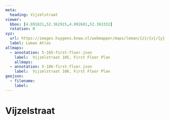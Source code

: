 ```yaml
---
meta:
  heading: Vijzelstraat
viewer:
  bbox: [4.891831,52.362915,4.892601,52.363332]
  rotation: 0
xyz: 
  url: https://images.huygens.knaw.nl/webmapper/maps/loman/{z}/{x}/{y}.jpeg
  label: Loman Atlas
allmaps:
  - annotation: 5-105-first-floor.json
    label:  Vijzelstraat 105, First Floor Plan
    allmaps:
  - annotation: 5-106-first-floor.json
    label:  Vijzelstraat 106, First Floor Plan
geojson: 
  - filename: 
    label: 
---
```

# Vijzelstraat


